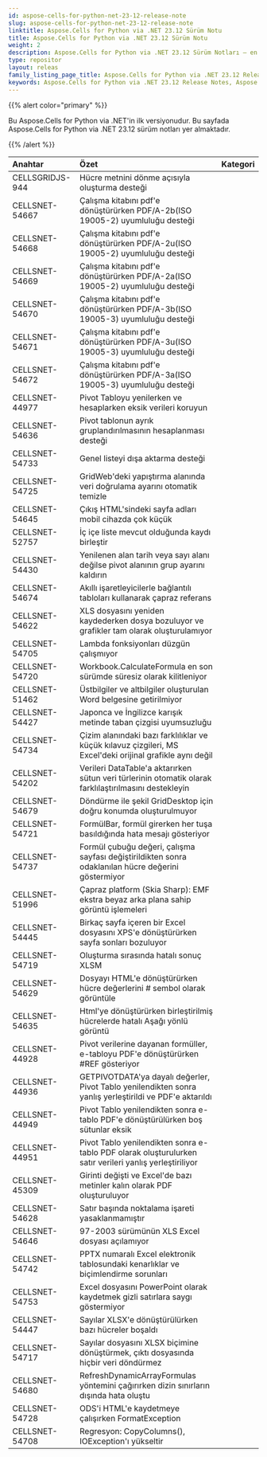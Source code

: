 ```yaml
---
id: aspose-cells-for-python-net-23-12-release-note
slug: aspose-cells-for-python-net-23-12-release-note
linktitle: Aspose.Cells for Python via .NET 23.12 Sürüm Notu
title: Aspose.Cells for Python via .NET 23.12 Sürüm Notu
weight: 2
description: Aspose.Cells for Python via .NET 23.12 Sürüm Notları – en son geliştirmeler, yeni özellikler ve düzeltmeler
type: repositor
layout: releas
family_listing_page_title: Aspose.Cells for Python via .NET 23.12 Release Note
keywords: Aspose.Cells for Python via .NET 23.12 Release Notes, Aspose.Cells for Python via .NET 23.12 updates and fixe
---
```

{{% alert color="primary" %}}

Bu Aspose.Cells for Python via .NET'in ilk versiyonudur.
Bu sayfada Aspose.Cells for Python via .NET 23.12 sürüm notları yer almaktadır.

{{% /alert %}}

|**Anahtar**|**Özet**|**Kategori**|
| :- | :- | :- |
|CELLSGRIDJS-944|Hücre metnini dönme açısıyla oluşturma desteği|
|CELLSNET-54667|Çalışma kitabını pdf'e dönüştürürken PDF/A-2b(ISO 19005-2) uyumluluğu desteği|
|CELLSNET-54668|Çalışma kitabını pdf'e dönüştürürken PDF/A-2u(ISO 19005-2) uyumluluğu desteği|
|CELLSNET-54669|Çalışma kitabını pdf'e dönüştürürken PDF/A-2a(ISO 19005-2) uyumluluğu desteği|
|CELLSNET-54670|Çalışma kitabını pdf'e dönüştürürken PDF/A-3b(ISO 19005-3) uyumluluğu desteği|
|CELLSNET-54671|Çalışma kitabını pdf'e dönüştürürken PDF/A-3u(ISO 19005-3) uyumluluğu desteği|
|CELLSNET-54672|Çalışma kitabını pdf'e dönüştürürken PDF/A-3a(ISO 19005-3) uyumluluğu desteği|
|CELLSNET-44977|Pivot Tabloyu yenilerken ve hesaplarken eksik verileri koruyun|
|CELLSNET-54636|Pivot tablonun ayrık gruplandırılmasının hesaplanması desteği|
|CELLSNET-54733|Genel listeyi dışa aktarma desteği|
|CELLSNET-54725|GridWeb'deki yapıştırma alanında veri doğrulama ayarını otomatik temizle|
|CELLSNET-54645| Çıkış HTML'sindeki sayfa adları mobil cihazda çok küçük|
|CELLSNET-52757| İç içe liste mevcut olduğunda kaydı birleştir|
|CELLSNET-54430|Yenilenen alan tarih veya sayı alanı değilse pivot alanının grup ayarını kaldırın|
|CELLSNET-54674|Akıllı işaretleyicilerle bağlantılı tabloları kullanarak çapraz referans|
|CELLSNET-54622|XLS dosyasını yeniden kaydederken dosya bozuluyor ve grafikler tam olarak oluşturulamıyor|
|CELLSNET-54705|Lambda fonksiyonları düzgün çalışmıyor|
|CELLSNET-54720|Workbook.CalculateFormula en son sürümde süresiz olarak kilitleniyor|
|CELLSNET-51462|Üstbilgiler ve altbilgiler oluşturulan Word belgesine getirilmiyor|
|CELLSNET-54427|Japonca ve İngilizce karışık metinde taban çizgisi uyumsuzluğu|
|CELLSNET-54734|Çizim alanındaki bazı farklılıklar ve küçük kılavuz çizgileri, MS Excel'deki orijinal grafikle aynı değil|
|CELLSNET-54202|Verileri DataTable'a aktarırken sütun veri türlerinin otomatik olarak farklılaştırılmasını destekleyin|
|CELLSNET-54679|Döndürme ile şekil GridDesktop için doğru konumda oluşturulmuyor|
|CELLSNET-54721|FormülBar, formül girerken her tuşa basıldığında hata mesajı gösteriyor|
|CELLSNET-54737|Formül çubuğu değeri, çalışma sayfası değiştirildikten sonra odaklanılan hücre değerini göstermiyor|
|CELLSNET-51996|Çapraz platform (Skia Sharp): EMF ekstra beyaz arka plana sahip görüntü işlemeleri|
|CELLSNET-54445|Birkaç sayfa içeren bir Excel dosyasını XPS'e dönüştürürken sayfa sonları bozuluyor|
|CELLSNET-54719|Oluşturma sırasında hatalı sonuç XLSM|
|CELLSNET-54629|Dosyayı HTML'e dönüştürürken hücre değerlerini # sembol olarak görüntüle|
|CELLSNET-54635|Html'ye dönüştürürken birleştirilmiş hücrelerde hatalı Aşağı yönlü görüntü|
|CELLSNET-44928|Pivot verilerine dayanan formüller, e-tabloyu PDF'e dönüştürürken #REF gösteriyor|
|CELLSNET-44936|GETPIVOTDATA'ya dayalı değerler, Pivot Tablo yenilendikten sonra yanlış yerleştirildi ve PDF'e aktarıldı|
|CELLSNET-44949|Pivot Tablo yenilendikten sonra e-tablo PDF'e dönüştürülürken boş sütunlar eksik|
|CELLSNET-44951|Pivot Tablo yenilendikten sonra e-tablo PDF olarak oluşturulurken satır verileri yanlış yerleştiriliyor|
|CELLSNET-45309|Girinti değişti ve Excel'de bazı metinler kalın olarak PDF oluşturuluyor|
|CELLSNET-54628|Satır başında noktalama işareti yasaklanmamıştır|
|CELLSNET-54646| 97-2003 sürümünün XLS Excel dosyası açılamıyor|
|CELLSNET-54742|PPTX numaralı Excel elektronik tablosundaki kenarlıklar ve biçimlendirme sorunları|
|CELLSNET-54753|Excel dosyasını PowerPoint olarak kaydetmek gizli satırlara saygı göstermiyor|
|CELLSNET-54447|Sayılar XLSX'e dönüştürülürken bazı hücreler boşaldı|
|CELLSNET-54717|Sayılar dosyasını XLSX biçimine dönüştürmek, çıktı dosyasında hiçbir veri döndürmez|
|CELLSNET-54680|RefreshDynamicArrayFormulas yöntemini çağırırken dizin sınırların dışında hata oluştu|
|CELLSNET-54728|ODS'i HTML'e kaydetmeye çalışırken FormatException|
|CELLSNET-54708|Regresyon: CopyColumns(), IOException'ı yükseltir|

